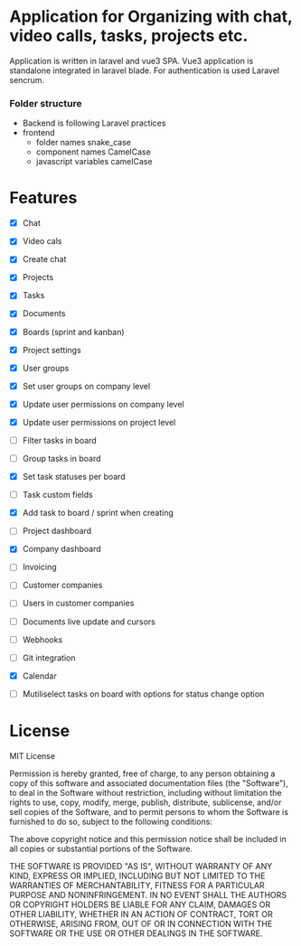 # Application for Organizing with chat, video calls, tasks, projects etc.

Application is written in laravel and vue3 SPA. 
Vue3 application is standalone integrated in laravel blade. For authentication is used Laravel sencrum.

### Folder structure 
 
 - Backend is following Laravel practices
 - frontend 
   - folder names snake_case
   - component names CamelCase
   - javascript variables camelCase
 

# Features
- [x] Chat
- [x] Video cals
- [x] Create chat
- [x] Projects
- [x] Tasks 
- [x] Documents
- [x] Boards (sprint and kanban)
- [x] Project settings
- [x] User groups
- [x] Set user groups on company level
- [x] Update user permissions on company level
- [x] Update user permissions on project level
- [ ] Filter tasks in board
- [ ] Group tasks in board
- [x] Set task statuses per board
- [ ] Task custom fields
- [x] Add task to board / sprint when creating
- [ ] Project dashboard
- [x] Company dashboard
- [ ] Invoicing 
- [ ] Customer companies
- [ ] Users in customer companies
- [ ] Documents live update and cursors
- [ ] Webhooks
- [ ] Git integration
- [x] Calendar
- [ ] Mutiliselect tasks on board with options for status change option


# License

MIT License

Permission is hereby granted, free of charge, to any person obtaining a copy of this software and associated documentation files (the "Software"), to deal in the Software without restriction, including without limitation the rights to use, copy, modify, merge, publish, distribute, sublicense, and/or sell copies of the Software, and to permit persons to whom the Software is furnished to do so, subject to the following conditions:

The above copyright notice and this permission notice shall be included in all copies or substantial portions of the Software.

THE SOFTWARE IS PROVIDED "AS IS", WITHOUT WARRANTY OF ANY KIND, EXPRESS OR IMPLIED, INCLUDING BUT NOT LIMITED TO THE WARRANTIES OF MERCHANTABILITY, FITNESS FOR A PARTICULAR PURPOSE AND NONINFRINGEMENT. IN NO EVENT SHALL THE AUTHORS OR COPYRIGHT HOLDERS BE LIABLE FOR ANY CLAIM, DAMAGES OR OTHER LIABILITY, WHETHER IN AN ACTION OF CONTRACT, TORT OR OTHERWISE, ARISING FROM, OUT OF OR IN CONNECTION WITH THE SOFTWARE OR THE USE OR OTHER DEALINGS IN THE SOFTWARE.

